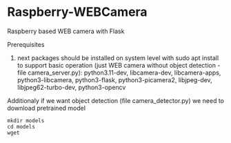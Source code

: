 # Raspberry-WEBCamera
Raspberry based WEB camera with Flask

Prerequisites
1. next packages should be installed on system level with sudo apt install to support basic operation
(just WEB camera without object detection - file camera_server.py):
 python3.11-dev,
 libcamera-dev,
 libcamera-apps,
 python3-libcamera,
 python3-flask,
 python3-picamera2,
 libjpeg-dev,
 libjpeg62-turbo-dev,
 python3-opencv

Additionaly if we want object detection (file camera_detector.py) we need to download pretrained model
```
mkdir models
cd models
wget 
```
 

